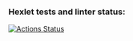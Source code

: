 ### Hexlet tests and linter status:
[![Actions Status](https://github.com/pu4mane/sql-for-developers-project-136/actions/workflows/hexlet-check.yml/badge.svg)](https://github.com/pu4mane/sql-for-developers-project-136/actions)
